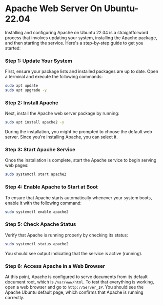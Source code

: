 # Apache Web Server On Ubuntu-22.04

Installing and configuring Apache on Ubuntu 22.04 is a straightforward process that involves updating your system, installing the Apache package, and then starting the service. Here's a step-by-step guide to get you started:

### Step 1: Update Your System

First, ensure your package lists and installed packages are up to date. Open a terminal and execute the following commands:

```bash
sudo apt update
sudo apt upgrade -y
```

### Step 2: Install Apache

Next, install the Apache web server package by running:

```bash
sudo apt install apache2 -y
```

During the installation, you might be prompted to choose the default web server. Since you're installing Apache, you can select it.

### Step 3: Start Apache Service

Once the installation is complete, start the Apache service to begin serving web pages:

```bash
sudo systemctl start apache2
```

### Step 4: Enable Apache to Start at Boot

To ensure that Apache starts automatically whenever your system boots, enable it with the following command:

```bash
sudo systemctl enable apache2
```

### Step 5: Check Apache Status

Verify that Apache is running properly by checking its status:

```bash
sudo systemctl status apache2
```

You should see output indicating that the service is active (running).

### Step 6: Access Apache in a Web Browser

At this point, Apache is configured to serve documents from its default document root, which is `/var/www/html`. To test that everything is working, open a web browser and go to `http://Server_IP`. You should see the Apache Ubuntu default page, which confirms that Apache is running correctly.

